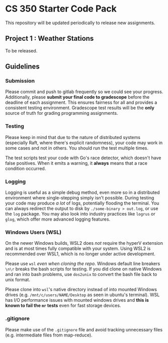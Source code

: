 # CS 350 Starter Code Pack

This repository will be updated periodically to release new assignments.

## Project 1 : Weather Stations

To be released.

## Guidelines

### Submission

Please commit and push to gitlab frequently so we could see your progress. Additionally, please **submit your final code to gradescope** before the deadline of each assignment. This ensures fairness for all and provides a consistent testing environment. Gradescope test results will be the **only** source of truth for grading programming assignments.

### Testing

Please keep in mind that due to the nature of distributed systems (especially Raft, where there's explicit randomness), your code may work in some cases and not in others. You should run the test multiple times.

The test scripts test your code with Go's race detector, which doesn't have false positives. When it emits a warning, it **always** means that a race condition occurred.

### Logging

Logging is useful as a simple debug method, even more so in a distributed environment where single-stepping simply isn't possible. During testing your code may produce *a lot* of logs, potentially flooding the terminal. You can always redirect the output to disk by `./some-binary > out.log`, or use the `log` package. You may also look into industry practices like `logrus` or `glog`, which offer more advanced logging features.

### Windows Users (WSL)

On the newer Windows builds, WSL2 does *not* require the hyperV extension and is at most times fully compatible with your system. Using WSL2 is recommended over WSL1, which is no longer under active development.

Please use `wsl` *even when cloning the repo*. Windows default line breakers `\n\r` breaks the bash scripts for testing. If you did clone on native Windows and ran into bash problems, use `dos2unix` to convert the bash file back to unix format.

Please clone into `wsl`'s native directory instead of into mounted Windows drives (e.g. `/mnt/c/users/NAME/Desktop` as seen in ubuntu's terminal). WSL has I/O performance issues with mounted windows drives and **this is known to fail the `mr` tests** even for fast storage devices.

### .gitignore

Please make use of the `.gitignore` file and avoid tracking unnecessary files (e.g. intermediate files from map-reduce).
